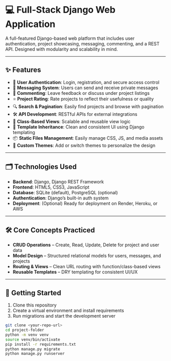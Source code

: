 # 💻 Full-Stack Django Web Application

A full-featured Django-based web platform that includes user authentication, project showcasing, messaging, commenting, and a REST API. Designed with modularity and scalability in mind.

---

## ✨ Features

- 🔐 **User Authentication**: Login, registration, and secure access control  
- 💬 **Messaging System**: Users can send and receive private messages  
- 📝 **Commenting**: Leave feedback or discuss under project listings  
- ⭐ **Project Rating**: Rate projects to reflect their usefulness or quality  
- 🔍 **Search & Pagination**: Easily find projects and browse with pagination  
- 🛠 **API Development**: RESTful APIs for external integrations  
- 🧱 **Class-Based Views**: Scalable and reusable view logic  
- 🧩 **Template Inheritance**: Clean and consistent UI using Django templating  
- 📦 **Static Files Management**: Easily manage CSS, JS, and media assets  
- 🎨 **Custom Themes**: Add or switch themes to personalize the design  

---

## 🗂 Technologies Used

- **Backend**: Django, Django REST Framework  
- **Frontend**: HTML5, CSS3, JavaScript  
- **Database**: SQLite (default), PostgreSQL (optional)  
- **Authentication**: Django’s built-in auth system  
- **Deployment**: (Optional) Ready for deployment on Render, Heroku, or AWS  

---

## 🛠 Core Concepts Practiced

- **CRUD Operations** – Create, Read, Update, Delete for project and user data  
- **Model Design** – Structured relational models for users, messages, and projects  
- **Routing & Views** – Clean URL routing with function/class-based views  
- **Reusable Templates** – DRY templating for consistent UI/UX  

---

## 🚀 Getting Started

1. Clone this repository  
2. Create a virtual environment and install requirements  
3. Run migrations and start the development server  

```bash
git clone <your-repo-url>
cd project-folder
python -m venv venv
source venv/bin/activate
pip install -r requirements.txt
python manage.py migrate
python manage.py runserver
